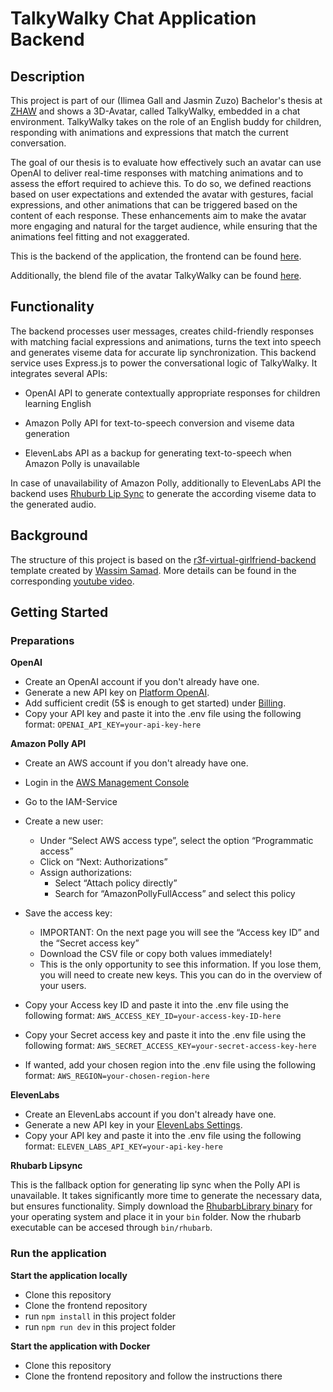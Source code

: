 # TalkyWalky Chat Application Backend

## Description

This project is part of our (Ilimea Gall and Jasmin Zuzo) Bachelor's thesis at [ZHAW](https://www.zhaw.ch/en/university) and shows a 3D-Avatar, called TalkyWalky, embedded in a chat environment. TalkyWalky takes on the role of an English buddy for children, responding with animations and expressions that match the current conversation. 

The goal of our thesis is to evaluate how effectively such an avatar can use OpenAI to deliver real-time responses with matching animations and to assess the effort required to achieve this. To do so, we defined reactions based on user expectations and extended the avatar with gestures, facial expressions, and other animations that can be triggered based on the content of each response. These enhancements aim to make the avatar more engaging and natural for the target audience, while ensuring that the animations feel fitting and not exaggerated.


This is the backend of the application, the frontend can be found [here](https://github.com/BA-FS-25-ciel-128/frontend).

Additionally, the blend file of the avatar TalkyWalky can be found [here](https://github.com/BA-FS-25-ciel-128/TalkyWalkyAvatar).

## Functionality

The backend processes user messages, creates child-friendly responses with matching facial expressions and animations, turns the text into speech and generates viseme data for accurate lip synchronization.
This backend service uses Express.js to power the conversational logic of TalkyWalky. It integrates several APIs:

- OpenAI API to generate contextually appropriate responses for children learning English

- Amazon Polly API for text-to-speech conversion and viseme data generation

- ElevenLabs API as a backup for generating text-to-speech when Amazon Polly is unavailable

In case of unavailability of Amazon Polly, additionally to ElevenLabs API the backend uses [Rhuburb Lip Sync](https://github.com/DanielSWolf/rhubarb-lip-sync) to generate the according viseme data to the generated audio.

## Background

The structure of this project is based on the [r3f-virtual-girlfriend-backend](https://github.com/wass08/r3f-virtual-girlfriend-backend) template created by [Wassim Samad](https://github.com/wass08). 
More details can be found in the corresponding [youtube video](https://www.youtube.com/watch?v=EzzcEL_1o9o).

## Getting Started

### Preparations

**OpenAI**
- Create an OpenAI account if you don't already have one.
- Generate a new API key on [Platform OpenAI](https://platform.openai.com/api-keys). 
- Add sufficient credit (5$ is enough to get started) under [Billing](https://platform.openai.com/settings/organization/billing/overview).
- Copy your API key and paste it into the .env file using the following format:
 `OPENAI_API_KEY=your-api-key-here`

**Amazon Polly API**
- Create an AWS account if you don't already have one.
- Login in the [AWS Management Console](https://console.aws.amazon.com)
- Go to the IAM-Service
- Create a new user:
     - Under “Select AWS access type”, select the option “Programmatic access”
     - Click on “Next: Authorizations”
  - Assign authorizations:
     - Select “Attach policy directly”
     - Search for “AmazonPollyFullAccess” and select this policy
- Save the access key:
  - IMPORTANT: On the next page you will see the “Access key ID” and the “Secret access key”
  - Download the CSV file or copy both values immediately!
  - This is the only opportunity to see this information. If you lose them, you will need to create new keys. This you can do in the overview of your users.
  
- Copy your Access key ID and paste it into the .env file using the following format:
 `AWS_ACCESS_KEY_ID=your-access-key-ID-here`
- Copy your Secret access key and paste it into the .env file using the following format:
 `AWS_SECRET_ACCESS_KEY=your-secret-access-key-here`
- If wanted, add your chosen region into the .env file using the following format:
  `AWS_REGION=your-chosen-region-here`

**ElevenLabs**
- Create an ElevenLabs account if you don't already have one.
- Generate a new API key in your [ElevenLabs Settings](https://elevenlabs.io/app/settings/api-keys).
- Copy your API key and paste it into the .env file using the following format:
 `ELEVEN_LABS_API_KEY=your-api-key-here`

**Rhubarb Lipsync**

This is the fallback option for generating lip sync when the Polly API is unavailable. It takes significantly more time to generate the necessary data, but ensures functionality. Simply download the [RhubarbLibrary binary](https://github.com/DanielSWolf/rhubarb-lip-sync/releases) for your operating system and place it in your `bin` folder. Now the rhubarb executable can be accesed through `bin/rhubarb`.

### Run the application

**Start the application locally**

- Clone this repository
- Clone the frontend repository
- run `npm install` in this project folder
- run `npm run dev` in this project folder

**Start the application with Docker**

- Clone this repository
- Clone the frontend repository and follow the instructions there



